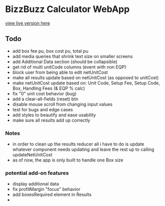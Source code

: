 # BizzBuzz Calculator WebApp

[view live version here](https://bizzbuzz-calculator.netlify.app)

## Todo

- add box fee pu, box cost pu, total pu
- add media queries that shrink text size on smaller screens
- add Additional Data section (should be collapsible)
- get rid of multi unitCode columns (event with non EQP)
- block user from being able to edit netUnitCost
- make all results update based on netUnitCost (as opposed to unitCost)
- make netUnitCost update based on: Unit Code, Setup Fee, Setup Code, Box, Handling Fees (& EQP % calc)
- fix "0" unit cost behavior (bug)
- add a clear-all-fields (reset) btn
- disable mouse scroll from changing input values
- test for bugs and edge cases
- add styles to beautify and ease usability
- make sure all results add up correctly

### Notes

- in order to clean up the results reducer all i have to do is update whatever component needs updating and leave the rest up to calling updateNetUnitCost 
- as of now, the app is only built to handle one Box size

### potential add-on features

- display additional data
- fix profitMargin "focus" behavior
- add boxesRequired element in Results
- 
